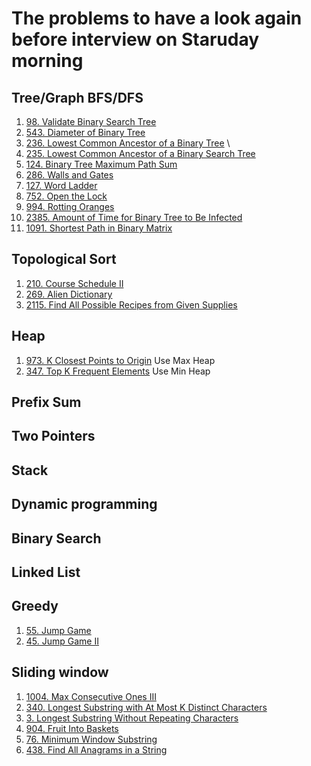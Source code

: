 # The problems to have a look again before interview on Staruday morning

## Tree/Graph BFS/DFS
1. [98. Validate Binary Search Tree](https://leetcode.com/problems/validate-binary-search-tree)
2. [543. Diameter of Binary Tree](https://leetcode.com/problems/diameter-of-binary-tree)
3. [236. Lowest Common Ancestor of a Binary Tree](https://leetcode.com/problems/lowest-common-ancestor-of-a-binary-tree) \
4. [235. Lowest Common Ancestor of a Binary Search Tree](https://leetcode.com/problems/lowest-common-ancestor-of-a-binary-search-tree)
5. [124. Binary Tree Maximum Path Sum](https://leetcode.com/problems/binary-tree-maximum-path-sum)
6. [286. Walls and Gates](https://leetcode.com/problems/walls-and-gates)
7. [127. Word Ladder](https://leetcode.com/problems/word-ladder)
8. [752. Open the Lock](https://leetcode.com/problems/open-the-lock)
9. [994. Rotting Oranges](https://leetcode.com/problems/rotting-oranges)
10. [2385. Amount of Time for Binary Tree to Be Infected](https://leetcode.com/problems/reorganize-string)
11. [1091. Shortest Path in Binary Matrix](https://leetcode.com/problems/shortest-path-in-binary-matrix)

## Topological Sort
1. [210. Course Schedule II](https://leetcode.com/problems/course-schedule-ii)  
1. [269. Alien Dictionary](https://leetcode.com/problems/alien-dictionary)
2. [2115. Find All Possible Recipes from Given Supplies](https://leetcode.com/problems/find-all-possible-recipes-from-given-supplies)  

## Heap
1. [973. K Closest Points to Origin](https://leetcode.com/problems/k-closest-points-to-origin) Use Max Heap
2. [347. Top K Frequent Elements](https://leetcode.com/problems/top-k-frequent-elements) Use Min Heap

## Prefix Sum

## Two Pointers

## Stack

## Dynamic programming

## Binary Search

## Linked List

## Greedy
1. [55. Jump Game](https://leetcode.com/problems/jump-game/)
2. [45. Jump Game II](https://leetcode.com/problems/jump-game-ii)

## Sliding window
1. [1004. Max Consecutive Ones III](https://leetcode.com/problems/max-consecutive-ones-iii/)
2. [340. Longest Substring with At Most K Distinct Characters](https://leetcode.com/problems/longest-substring-with-at-most-k-distinct-characters)
3. [3. Longest Substring Without Repeating Characters](https://leetcode.com/problems/longest-substring-without-repeating-characters)
4. [904. Fruit Into Baskets](https://leetcode.com/problems/fruit-into-baskets)
5. [76. Minimum Window Substring](https://leetcode.com/problems/minimum-window-substring)
6. [438. Find All Anagrams in a String](https://leetcode.com/problems/find-all-anagrams-in-a-string) 
